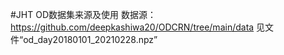 #JHT OD数据集来源及使用
数据源：https://github.com/deepkashiwa20/ODCRN/tree/main/data
见文件“od_day20180101_20210228.npz”

